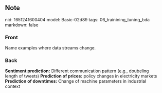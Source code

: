 ## Note
nid: 1651241600404
model: Basic-02d89
tags: 06_trainining_tuning_bda
markdown: false

### Front
Name examples where data streams change.

### Back
<b>Sentiment prediction:</b> Different communication pattern (e.g., doubeling length of tweets)
<b>Prediction of prices:</b> policy changes in electricity markets
<b>Prediction of downtimes:</b> Change of machine parameters in industrial context
